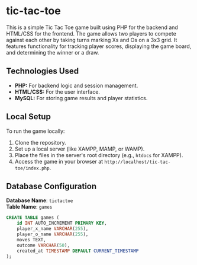 # tic-tac-toe
This is a simple Tic Tac Toe game built using PHP for the backend and HTML/CSS for the frontend. The game allows two players to compete against each other by taking turns marking Xs and Os on a 3x3 grid. It features functionality for tracking player scores, displaying the game board, and determining the winner or a draw.

## Technologies Used
- **PHP:** For backend logic and session management.
- **HTML/CSS:** For the user interface.
- **MySQL:** For storing game results and player statistics.

## Local Setup
To run the game locally:
1. Clone the repository.
2. Set up a local server (like XAMPP, MAMP, or WAMP).
3. Place the files in the server's root directory (e.g., `htdocs` for XAMPP).
4. Access the game in your browser at `http://localhost/tic-tac-toe/index.php`.

## Database Configuration

**Database Name**: `tictactoe`  
**Table Name**: `games`

```sql
CREATE TABLE games (
    id INT AUTO_INCREMENT PRIMARY KEY,
    player_x_name VARCHAR(255),
    player_o_name VARCHAR(255),
    moves TEXT,           
    outcome VARCHAR(50),  
    created_at TIMESTAMP DEFAULT CURRENT_TIMESTAMP
);


